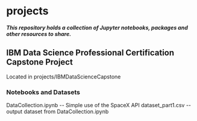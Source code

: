 # projects
***This repository holds a collection of Jupyter notebooks, packages and other resources to share.***
## IBM Data Science Professional Certification Capstone Project
Located in projects/IBMDataScienceCapstone
### Notebooks and Datasets
DataCollection.ipynb -- Simple use of the SpaceX API
dataset_part1.csv -- output dataset from DataCollection.ipynb
